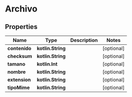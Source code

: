 
# Archivo

## Properties
Name | Type | Description | Notes
------------ | ------------- | ------------- | -------------
**contenido** | **kotlin.String** |  |  [optional]
**checksum** | **kotlin.String** |  |  [optional]
**tamano** | **kotlin.Int** |  |  [optional]
**nombre** | **kotlin.String** |  |  [optional]
**extension** | **kotlin.String** |  |  [optional]
**tipoMime** | **kotlin.String** |  |  [optional]



